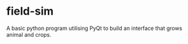 # field-sim
A basic python program utilising PyQt to build an interface that grows animal and crops.
